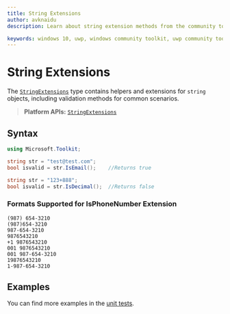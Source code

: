 ```yaml
---
title: String Extensions
author: avknaidu
description: Learn about string extension methods from the community toolkit. See code examples, requirements, and API information.

keywords: windows 10, uwp, windows community toolkit, uwp community toolkit, uwp toolkit, Extensions, string
---
```


# String Extensions

The [`StringExtensions`](/dotnet/api/microsoft.toolkit.StringExtensions) type contains helpers and extensions for `string` objects, including validation methods for common scenarios.

> **Platform APIs:** [`StringExtensions`](/dotnet/api/microsoft.toolkit.StringExtensions)

## Syntax

```csharp
using Microsoft.Toolkit;

string str = "test@test.com";
bool isvalid = str.IsEmail();    //Returns true

string str = "123+888";
bool isvalid = str.IsDecimal();  //Returns false
```

### Formats Supported for **IsPhoneNumber** Extension

```
(987) 654-3210
(987)654-3210
987-654-3210
9876543210
+1 9876543210
001 9876543210
001 987-654-3210
19876543210
1-987-654-3210
```

## Examples

You can find more examples in the [unit tests](https://github.com/windows-toolkit/WindowsCommunityToolkit/tree/rel/7.1.0/UnitTests).
